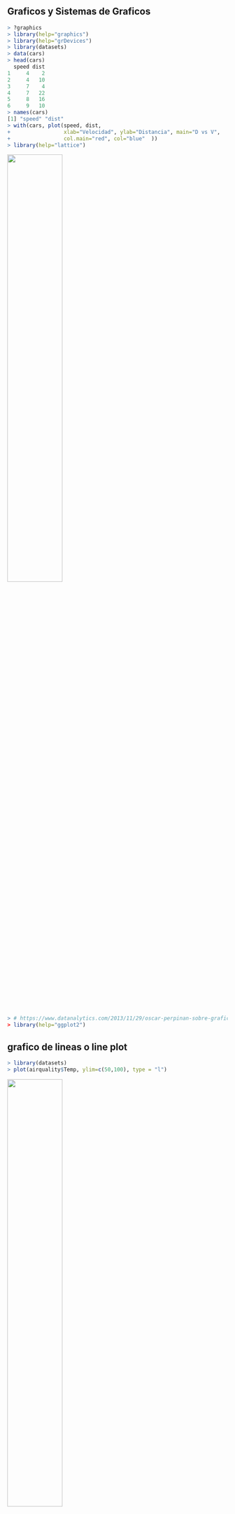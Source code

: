 ## Graficos y Sistemas de Graficos
``` R
> ?graphics
> library(help="graphics")
> library(help="grDevices")
> library(datasets)
> data(cars)
> head(cars)
  speed dist
1     4    2
2     4   10
3     7    4
4     7   22
5     8   16
6     9   10
> names(cars)
[1] "speed" "dist" 
> with(cars, plot(speed, dist, 
+                 xlab="Velocidad", ylab="Distancia", main="D vs V", 
+                 col.main="red", col="blue"  ))
> library(help="lattice")
```
<img src="./graficos/velocidad_vs_distancia.png" width="50%" />


``` R
> # https://www.datanalytics.com/2013/11/29/oscar-perpinan-sobre-graficos-base-vs-lattice-vs-ggplot2/
> library(help="ggplot2")
```

## grafico de lineas o line plot
``` R
> library(datasets)
> plot(airquality$Temp, ylim=c(50,100), type = "l")
```
<img src="./graficos/temperatura.png" width="50%" />

## diagrama de dispersion o scaterplot con titulo
``` R
> with(airquality, plot(Wind, Ozone))
> title(main="Ozone and Wind inNew York City")
```
<img src="./graficos/ozone_wind.png" width="50%" />

## diagrama de dispersion o scaterplot con titulo y colores en una seleccion
``` R
> with(airquality, plot(Wind, Ozone, main="Ozone and Wind inNew York City"))
> with(subset(airquality, Month == 5), points(Wind, Ozone, col="blue"))
```
<img src="./graficos/ozone_wind_tit_col.png" width="50%" />

## diagrama de dispersion o scaterplot con titulo y colores y legend
``` R
> with(airquality, plot(Wind, Ozone, main="Ozone and Wind inNew York City"))
> with(subset(airquality, Month == 5), points(Wind, Ozone, col="blue"))
> with(subset(airquality, Month != 5), points(Wind, Ozone, col="red"))
> legend("topright", pch = 1, col = c("blue","red"), legend = c("May","Other Months"))
```
<img src="./graficos/ozone_wind_tit_col_legend.png" width="50%" />

## incluimos una linea de regresion
``` R
> with(airquality, plot(Wind, Ozone, main="Ozone and Wind inNew York City", pch=20)) # caracter que se muestra
> model <- lm(Ozone ~ Wind, airquality)
> abline(model, lwd=2) # line width
```
<img src="./graficos/ozone_wind_regresion.png" width="50%" />

## graficos multiples
``` R
> par(mfrow = c(1, 2))
> with(airquality, {
+   plot(Wind, Ozone, main="Ozone and Wind")
+   plot(Solar.R, Ozone, main="Ozone and Solar Radiation")
+ })
> par(mfrow = c(1, 1))
```
<img src="./graficos/ozone_wind_y_solar.png" width="50%" />

## Grafico para visualizar correlaciones
``` R
> pairs(data.frame(airquality$Ozone, airquality$Solar.R, airquality$Wind, airquality$Temp))
```
<img src="./graficos/airquality_correlasiones.png" width="50%" />

## Histograma
``` R
> hist(airquality$Ozone)
```
<img src="./graficos/ozone_hist.png" width="50%" />

## Diagrama de cajas o box plot
``` R
> airquality2 <- transform(airquality, Month = factor(Month))
> boxplot(Ozone ~ Month , airquality2, xlab = "Month", ylab = "Ozone (ppb)")
> boxplot(Ozone ~ Month , airquality, xlab = "Month", ylab = "Ozone (ppb)")
```
<img src="./graficos/ozone_x_month.png" width="50%" />

## Graficos de barras o bar chars
``` R
> # si es un factor, plot por defecto hace un grafico de barras
> plot(airquality$Month)
> plot(airquality2$Month)
```
<img src="./graficos/month_barras.png" width="50%" />

## grafico de torta o pie
``` R
> # aca tambien influye si es faactor
> # sale mal x q no es factor
> pie(summary(airquality$Month))
> # sale bien
> pie(summary(airquality2$Month))
> summary(airquality$Month)
   Min. 1st Qu.  Median    Mean 3rd Qu.    Max. 
  5.000   6.000   7.000   6.993   8.000   9.000 
> summary(airquality2$Month)
 5  6  7  8  9 
31 30 31 31 30 
> # asi se hace si no es factor
> pie(table(airquality$Month))
```
<img src="./graficos/month_pie.png" width="50%" />

## mapa de calor o heatmap
``` R
> set.seed(1234)
> par(mar = c(0,0,0,0))
> x <- rnorm(12, mean = rep(1:3, each = 4), sd = 0.2)
> y <- rnorm(12, mean = rep(c(1,2,1), each = 4), sd = 0.2)
> dataFrame <- data.frame(x = x, y = y)
> set.seed(143)
> dataMatrix <- as.matrix(dataFrame)[sample(1:12),]
> heatmap(dataMatrix)
```
<img src="./graficos/heatmap_random.png" width="50%" />

## ejemplo
``` R
> # tenemos en 12 filas (meses), las ventas de 15 sucursales 
> meses <- seq(1,12)
> suc <- seq(1,15)
> # matris 12 x 15 con los numeros de ventas
> A <- matrix(sample(1:30, 12*15, replace = TRUE), nrow = 12, ncol = 15)
> heatmap(A, Rowv = NA, Colv = NA)
> colnames(A) <- suc
> rownames(A) <- meses
> A
    1  2  3  4  5  6  7  8  9 10 11 12 13 14 15
1  29  8 29  4  3 29  8 29  4  6 27  9 30 19 12
2  10 29 30 20  3 24 17 18 22 20 19 28  2 13 10
3  27 30 12 30 24 10 18 23 12 17 17  2 15  5 17
4  28 19  4  6 28  8 12  5  3  8 29 12  1 16 12
5  10 10  9  4 13 29  2 30 19 23 13 18  4 15 28
6   9 20  5 21 17 21 28 26 10 10 28 14 18 28  5
7  21  4  3 26 13 18 21 28 15 18 14 26 10  5 16
8   7  6 17 24  8 22 18 10 11  8  6  8 25  4 27
9  25  1 22 29 23 13 22  1 19 18 15 10 25 27 26
10  8  6  8  8  5 25  9 14  4 12 29  3  6  8 16
11 27 25 18 29 13  5 18  9  6 26 24 27 26 15 26
12 26 29 29 26  4 16 28 25 11 20 20 24  2 19 29
> heatmap(A, Rowv = NA, Colv = NA)
```
<img src="./graficos/heatmap_ventas_x_sucursal_x_mes.png" width="50%" />

## Grafico QQ de probabilidad normal
``` R
> qqnorm(airquality$Wind)
> qqline(airquality$Wind)
Error in int_abline(a = a, b = b, h = h, v = v, untf = untf, ...) : 
  plot.new has not been called yet
```
<img src="./graficos/qqnorm_wind.png" width="50%" />

## Exportando graficos
``` R
> # setear el directorio de trabajo al del script
> # despues lo paso a una carpeta no versionada
> setwd ("../descargas/unidad04/")
> pdf(file = "ejemplo_heatmap.pdf") # Creamos archivo y abrimos device
> heatmap(A, Rowv = NA, Colv = NA)
> dev.off()  # cerramos device
null device 
          1 
> setwd ("../descargas/unidad04/")
Error in eval(expr, envir, enclos) : 
  no es posible cambiar el directorio de trabajo
> png(file = "ejemplo_heatmap.png") # Creamos archivo y abrimos device
> heatmap(A, Rowv = NA, Colv = NA)
> dev.off()  # cerramos device
null device 
          1 
> 
